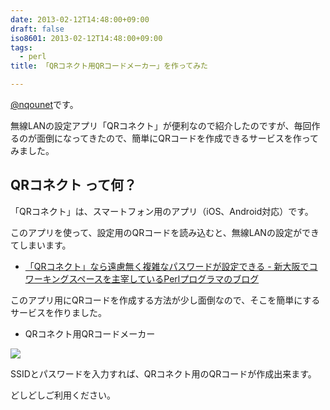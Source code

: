 ```yaml
---
date: 2013-02-12T14:48:00+09:00
draft: false
iso8601: 2013-02-12T14:48:00+09:00
tags:
  - perl
title: 「QRコネクト用QRコードメーカー」を作ってみた

---
```


<p><a href="https://twitter.com/nqounet">@nqounet</a>です。</p>

<p>無線LANの設定アプリ「QRコネクト」が便利なので紹介したのですが、毎回作るのが面倒になってきたので、簡単にQRコードを作成できるサービスを作ってみました。</p>

<h2>QRコネクト って何？</h2>

<p>「QRコネクト」は、スマートフォン用のアプリ（iOS、Android対応）です。</p>

<p>このアプリを使って、設定用のQRコードを読み込むと、無線LANの設定ができてしまいます。</p>

<ul><li><a href="https://www.nqou.net/2013/02/12/122400">「QRコネクト」なら遠慮無く複雑なパスワードが設定できる - 新大阪でコワーキングスペースを主宰しているPerlプログラマのブログ</a></li></ul>

<p>このアプリ用にQRコードを作成する方法が少し面倒なので、そこを簡単にするサービスを作りました。</p>

<ul><li>QRコネクト用QRコードメーカー</li></ul>

<div><a href="http://2.bp.blogspot.com/-uI1xmet-UTY/URnYUZaJeCI/AAAAAAAAAYE/VcGoy7bFN6U/s1600/QR%25E3%2582%25B3%25E3%2583%258D%25E3%2582%25AF%25E3%2583%2588%25E7%2594%25A8QR%25E3%2582%25B3%25E3%2583%25BC%25E3%2583%2589%25E3%2583%25A1%25E3%2583%25BC%25E3%2582%25AB%25E3%2583%25BC.png" imageanchor="1"><img border="0" src="http://2.bp.blogspot.com/-uI1xmet-UTY/URnYUZaJeCI/AAAAAAAAAYE/VcGoy7bFN6U/s200/QR%25E3%2582%25B3%25E3%2583%258D%25E3%2582%25AF%25E3%2583%2588%25E7%2594%25A8QR%25E3%2582%25B3%25E3%2583%25BC%25E3%2583%2589%25E3%2583%25A1%25E3%2583%25BC%25E3%2582%25AB%25E3%2583%25BC.png"></a></div>

<p>SSIDとパスワードを入力すれば、QRコネクト用のQRコードが作成出来ます。</p>

<p>どしどしご利用ください。</p>
    	